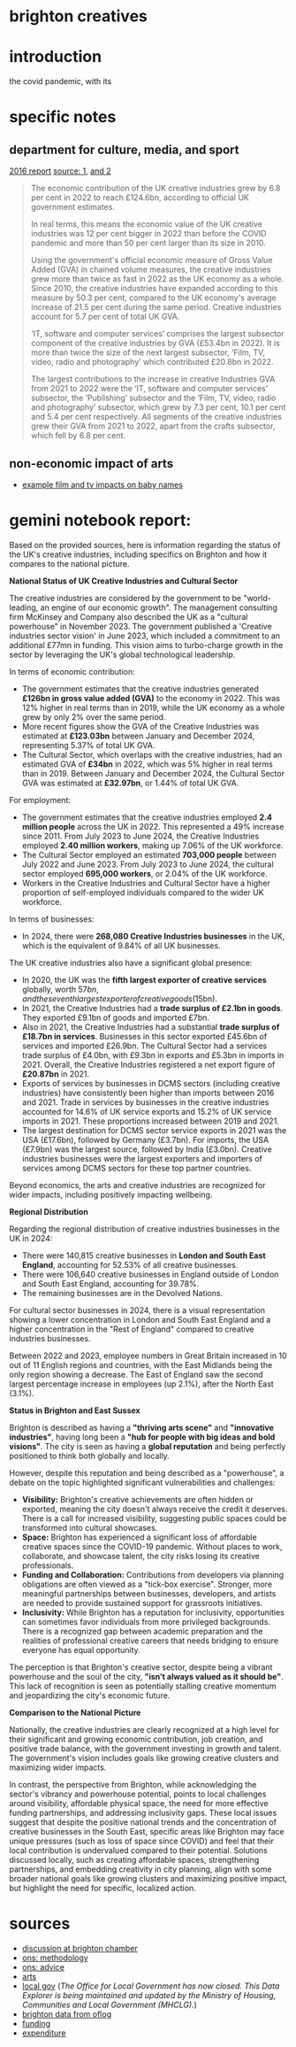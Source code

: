 brighton creatives
===
# introduction
the covid pandemic, with its 



# specific notes 

## department for culture, media, and sport
[2016 report](https://assets.publishing.service.gov.uk/media/5a802de7e5274a2e87db850b/DCMS_Statistical_Handbook_-_28_September_2016.pdf)
[source: 1](https://www.thecreativeindustries.co.uk/facts-figures/creative-industries-add-ps124bn-of-value-to-uk), [and 2](https://www.gov.uk/government/statistics/dcms-and-digital-sector-gva-2022-provisional/dcms-sectors-economic-estimates-gross-value-added-2022-provisional)
> The economic contribution of the UK creative industries grew by 6.8 per cent in 2022 to reach £124.6bn, according to official UK government estimates.
> 
> In real terms, this means the economic value of the UK creative industries was 12 per cent bigger in 2022 than before the COVID pandemic and more than 50 per cent larger than its size in 2010.
> 
> Using the government's official economic measure of Gross Value Added (GVA) in chained volume measures, the creative industries grew more than twice as fast in 2022 as the UK economy as a whole. Since 2010, the creative industries have expanded according to this measure by 50.3 per cent, compared to the UK economy's average increase of 21.5 per cent during the same period. Creative industries account for 5.7 per cent of total UK GVA.
> 
> ‘IT, software and computer services’ comprises the largest subsector component of the creative industries by GVA (£53.4bn in 2022). It is more than twice the size of the next largest subsector, ‘Film, TV, video, radio and photography’ which contributed £20.8bn in 2022.
> 
> The largest contributions to the increase in creative Industries GVA from 2021 to 2022 were the ‘IT, software and computer services’ subsector, the ‘Publishing’ subsector and the ‘Film, TV, video, radio and photography’ subsector, which grew by 7.3 per cent, 10.1 per cent and 5.4 per cent respectively. All segments of the creative industries grew their GVA from 2021 to 2022, apart from the crafts subsector, which fell by 6.8 per cent.

## non-economic impact of arts
- [example film and tv impacts on baby names](https://www.ons.gov.uk/peoplepopulationandcommunity/birthsdeathsandmarriages/livebirths/articles/fromstarwarstothekardashianstheculturalinfluencesthatcouldbedrivingbabynametrends/2022-10-05)


# gemini notebook report:

Based on the provided sources, here is information regarding the status of the UK's creative industries, including specifics on Brighton and how it compares to the national picture.

**National Status of UK Creative Industries and Cultural Sector**

The creative industries are considered by the government to be "world-leading, an engine of our economic growth". The management consulting firm McKinsey and Company also described the UK as a "cultural powerhouse" in November 2023. The government published a 'Creative industries sector vision' in June 2023, which included a commitment to an additional £77mn in funding. This vision aims to turbo-charge growth in the sector by leveraging the UK's global technological leadership.

In terms of economic contribution:
*   The government estimates that the creative industries generated **£126bn in gross value added (GVA)** to the economy in 2022. This was 12% higher in real terms than in 2019, while the UK economy as a whole grew by only 2% over the same period.
*   More recent figures show the GVA of the Creative Industries was estimated at **£123.03bn** between January and December 2024, representing 5.37% of total UK GVA.
*   The Cultural Sector, which overlaps with the creative industries, had an estimated GVA of **£34bn** in 2022, which was 5% higher in real terms than in 2019. Between January and December 2024, the Cultural Sector GVA was estimated at **£32.97bn**, or 1.44% of total UK GVA.

For employment:
*   The government estimates that the creative industries employed **2.4 million people** across the UK in 2022. This represented a 49% increase since 2011. From July 2023 to June 2024, the Creative Industries employed **2.40 million workers**, making up 7.06% of the UK workforce.
*   The Cultural Sector employed an estimated **703,000 people** between July 2022 and June 2023. From July 2023 to June 2024, the cultural sector employed **695,000 workers**, or 2.04% of the UK workforce.
*   Workers in the Creative Industries and Cultural Sector have a higher proportion of self-employed individuals compared to the wider UK workforce.

In terms of businesses:
*   In 2024, there were **268,080 Creative Industries businesses** in the UK, which is the equivalent of 9.84% of all UK businesses.

The UK creative industries also have a significant global presence:
*   In 2020, the UK was the **fifth largest exporter of creative services** globally, worth $57bn, and the seventh largest exporter of creative goods ($15bn).
*   In 2021, the Creative Industries had a **trade surplus of £2.1bn in goods**. They exported £9.1bn of goods and imported £7bn.
*   Also in 2021, the Creative Industries had a substantial **trade surplus of £18.7bn in services**. Businesses in this sector exported £45.6bn of services and imported £26.9bn. The Cultural Sector had a services trade surplus of £4.0bn, with £9.3bn in exports and £5.3bn in imports in 2021. Overall, the Creative Industries registered a net export figure of **£20.87bn** in 2021.
*   Exports of services by businesses in DCMS sectors (including creative industries) have consistently been higher than imports between 2016 and 2021. Trade in services by businesses in the creative industries accounted for 14.6% of UK service exports and 15.2% of UK service imports in 2021. These proportions increased between 2019 and 2021.
*   The largest destination for DCMS sector service exports in 2021 was the USA (£17.6bn), followed by Germany (£3.7bn). For imports, the USA (£7.9bn) was the largest source, followed by India (£3.0bn). Creative industries businesses were the largest exporters and importers of services among DCMS sectors for these top partner countries.

Beyond economics, the arts and creative industries are recognized for wider impacts, including positively impacting wellbeing.

**Regional Distribution**

Regarding the regional distribution of creative industries businesses in the UK in 2024:
*   There were 140,815 creative businesses in **London and South East England**, accounting for 52.53% of all creative businesses.
*   There were 106,640 creative businesses in England outside of London and South East England, accounting for 39.78%.
*   The remaining businesses are in the Devolved Nations.

For cultural sector businesses in 2024, there is a visual representation showing a lower concentration in London and South East England and a higher concentration in the "Rest of England" compared to creative industries businesses.

Between 2022 and 2023, employee numbers in Great Britain increased in 10 out of 11 English regions and countries, with the East Midlands being the only region showing a decrease. The East of England saw the second largest percentage increase in employees (up 2.1%), after the North East (3.1%).

**Status in Brighton and East Sussex**

Brighton is described as having a **"thriving arts scene"** and **"innovative industries"**, having long been a **"hub for people with big ideas and bold visions"**. The city is seen as having a **global reputation** and being perfectly positioned to think both globally and locally.

However, despite this reputation and being described as a "powerhouse", a debate on the topic highlighted significant vulnerabilities and challenges:
*   **Visibility:** Brighton's creative achievements are often hidden or exported, meaning the city doesn't always receive the credit it deserves. There is a call for increased visibility, suggesting public spaces could be transformed into cultural showcases.
*   **Space:** Brighton has experienced a significant loss of affordable creative spaces since the COVID-19 pandemic. Without places to work, collaborate, and showcase talent, the city risks losing its creative professionals.
*   **Funding and Collaboration:** Contributions from developers via planning obligations are often viewed as a "tick-box exercise". Stronger, more meaningful partnerships between businesses, developers, and artists are needed to provide sustained support for grassroots initiatives.
*   **Inclusivity:** While Brighton has a reputation for inclusivity, opportunities can sometimes favor individuals from more privileged backgrounds. There is a recognized gap between academic preparation and the realities of professional creative careers that needs bridging to ensure everyone has equal opportunity.

The perception is that Brighton's creative sector, despite being a vibrant powerhouse and the soul of the city, **"isn’t always valued as it should be"**. This lack of recognition is seen as potentially stalling creative momentum and jeopardizing the city's economic future.

**Comparison to the National Picture**

Nationally, the creative industries are clearly recognized at a high level for their significant and growing economic contribution, job creation, and positive trade balance, with the government investing in growth and talent. The government's vision includes goals like growing creative clusters and maximizing wider impacts.

In contrast, the perspective from Brighton, while acknowledging the sector's vibrancy and powerhouse potential, points to local challenges around visibility, affordable physical space, the need for more effective funding partnerships, and addressing inclusivity gaps. These local issues suggest that despite the positive national trends and the concentration of creative businesses in the South East, specific areas like Brighton may face unique pressures (such as loss of space since COVID) and feel that their local contribution is undervalued compared to their potential. Solutions discussed locally, such as creating affordable spaces, strengthening partnerships, and embedding creativity in city planning, align with some broader national goals like growing clusters and maximizing positive impact, but highlight the need for specific, localized action.


# sources

- [discussion at brighton chamber](https://www.brightonchamber.co.uk/blog/the-big-debate-is-brightons-creative-sector-an-undervalued-powerhouse)
- [ons: methodology](https://oflog.data.gov.uk/methodology?area=BN1+1ND)
- [ons: advice](https://blog.ons.gov.uk/2024/03/26/local-data-at-your-fingertips/)
- [arts](https://lginform.local.gov.uk/dataAndReports/search/3676?text=arts)
- [local gov](https://lginform.local.gov.uk) (*The Office for Local Government has now closed. This Data Explorer is being maintained and updated by the Ministry of Housing, Communities and Local Government (MHCLG).*)
- [brighton data from oflog](https://oflog.data.gov.uk/planning?area=BN1+1ND)
- [funding](https://reports.esd.org.uk/share/map)
- [expenditure](https://lginform.local.gov.uk/dataAndReports/explorer/6605?text=arts&metricType=6605&area=E10000008%2CAllLaInUK&period=latest)
